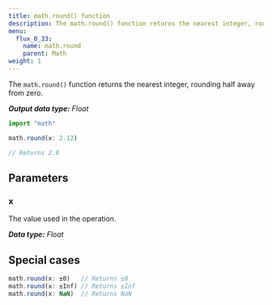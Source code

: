 ```yaml
---
title: math.round() function
description: The math.round() function returns the nearest integer, rounding half away from zero.
menu:
  flux_0_33:
    name: math.round
    parent: Math
weight: 1
---
```


The `math.round()` function returns the nearest integer, rounding half away from zero.

_**Output data type:** Float_

```js
import "math"

math.round(x: 2.12)

// Returns 2.0
```

## Parameters

### x
The value used in the operation.

_**Data type:** Float_

## Special cases
```js
math.round(x: ±0)   // Returns ±0
math.round(x: ±Inf) // Returns ±Inf
math.round(x: NaN)  // Returns NaN
```
